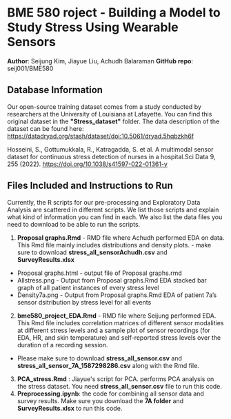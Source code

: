 # BME 580 roject - Building a Model to Study Stress Using Wearable Sensors
**Author**: Seijung Kim, Jiayue Liu, Achudh Balaraman
**GitHub repo**: seij001/BME580

## Database Information
Our open-source training dataset comes from a study conducted by researchers at the University of Louisiana at Lafayette. You can find this original dataset in the **"Stress_dataset"** folder. The data description of the dataset can be found here: https://datadryad.org/stash/dataset/doi:10.5061/dryad.5hqbzkh6f  

Hosseini, S., Gottumukkala, R., Katragadda, S. et al. A multimodal sensor dataset for continuous stress detection of nurses in a hospital.Sci Data 9, 255 (2022). https://doi.org/10.1038/s41597-022-01361-y


## Files Included and Instructions to Run
Currently, the R scripts for our pre-processing and Exploratory Data Analysis are scattered in different scripts. We list those scripts and explain what kind of information you can find in each. We also list the data files you need to download to be able to run the scripts.
1. **Proposal graphs.Rmd** - RMD file where Achudh performed EDA on data. This Rmd file mainly includes distributions and density plots. - make sure to download **stress_all_sensorAchudh.csv** and **SurveyResults.xlsx**
* Proposal graphs.html - output file of Proposal graphs.rmd
* Allstress.png - Output from Proposal graphs.Rmd EDA stacked bar graph of all patient instances of every stress level
* Density7a.png - Output from Proposal graphs.Rmd EDA of patient 7a’s sensor dsitribution by stress level for all events
2. **bme580_project_EDA.Rmd** - RMD file where Seijung performed EDA. This Rmd file includes correlation matrices of different sensor modalities at different stress levels and a sample plot of sensor recordings (for EDA, HR, and skin temperature) and self-reported stress levels over the duration of a recording session.
* Please make sure to download **stress_all_sensor.csv** and **stress_all_sensor_7A_1587298286.csv** along with the Rmd file.
3. **PCA_stress.Rmd** : Jiayue's script for PCA. performs PCA analysis on the stress dataset. You need **stress_all_sensor.csv** file to run this code. 
4. **Preprocessing.ipynb**: the code for combining all sensor data and survey results. Make sure you download the **7A folder** and **SurveyResults.xlsx** to run this code. 
